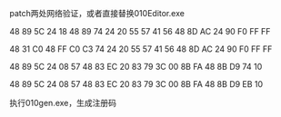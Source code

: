 

patch两处网络验证，或者直接替换010Editor.exe

48 89 5C 24 18 48 89 74 24 20 55 57 41 56 48 8D AC 24 90 F0 FF FF

48 31 C0 48 FF C0 C3 74 24 20 55 57 41 56 48 8D AC 24 90 F0 FF FF


48 89 5C 24 08 57 48 83 EC 20 83 79 3C 00 8B FA 48 8B D9 74 10

48 89 5C 24 08 57 48 83 EC 20 83 79 3C 00 8B FA 48 8B D9 EB 10


执行010gen.exe，生成注册码